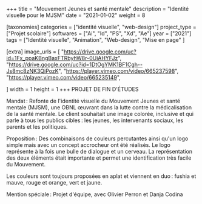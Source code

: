 +++
title = "Mouvement Jeunes et santé mentale"
description = "Identité visuelle pour le MJSM"
date = "2021-01-02"
weight = 8


[taxonomies]
categories = ["identité visuelle", "web-design"]
project_type = ["Projet scolaire"]
softwares = ["Ai", "Id", "PS", "Xd", "Ae"]
year = ["2021"]
tags = ["Identité visuelle", "Animation", "Web-design", "Mise en page" ]

[extra]
image_urls = [
    "https://drive.google.com/uc?id=1Fx_ppaKBngBaxFTRbyhW8r-0UiAHYFJz",
    "https://drive.google.com/uc?id=1DtOgYMK1BF1Cgh--Js8mc8zNK3QiPozK",
    "https://player.vimeo.com/video/665237598",
    "https://player.vimeo.com/video/665235149",



]
width = 1
height = 1
+++
PROJET DE FIN D'ÉTUDES

Mandat : Refonte de l'identité visuelle du Mouvement Jeunes et santé mentale (MJSM), une OBNL œuvrant dans la lutte contre la médicalisation de la santé mentale.
Le client souhaitait une image colorée, inclusive et qui parle à tous les publics cibles : les jeunes, les intervenants sociaux, les parents et les politiques.

Proposition :  Des combinaisons de couleurs percutantes ainsi qu'un logo simple mais avec un concept accrocheur ont été réalisés.
Le logo représente à la fois une bulle de dialogue et un cerveau.
La représentation des deux éléments était importante et permet une identification très facile du Mouvement.

Les couleurs sont toujours proposées en aplat et viennent en duo : fushia et mauve, rouge et orange, vert et jaune.

Mention spéciale :
Projet d'équipe, avec Olivier Perron et Danja Codina


